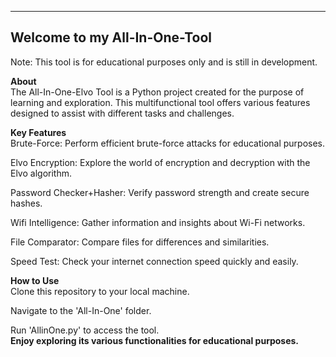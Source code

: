 -----------------------
Welcome to my All-In-One-Tool
-----------------------
Note: This tool is for educational purposes only and is still in development.

**About**<br>
The All-In-One-Elvo Tool is a Python project created for the purpose of learning and exploration. This multifunctional tool offers various features designed to assist with different tasks and challenges.

**Key Features**<br>
Brute-Force: Perform efficient brute-force attacks for educational purposes.

Elvo Encryption: Explore the world of encryption and decryption with the Elvo algorithm.

Password Checker+Hasher: Verify password strength and create secure hashes.

Wifi Intelligence: Gather information and insights about Wi-Fi networks.

File Comparator: Compare files for differences and similarities.

Speed Test: Check your internet connection speed quickly and easily.

**How to Use**<br>
Clone this repository to your local machine.

Navigate to the 'All-In-One' folder.

Run 'AllinOne.py' to access the tool.
<br>
**Enjoy exploring its various functionalities for educational purposes.**
